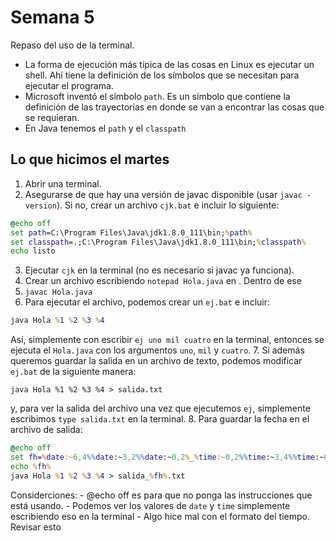# Semana 5
Repaso del uso de la terminal.

- La forma de ejecución más típica de las cosas en Linux es ejecutar un shell. Ahí tiene la definición de los símbolos que se necesitan para ejecutar el programa.
- Microsoft inventó el símbolo `path`. Es un símbolo que contiene la definición de las trayectorias en donde se van a encontrar las cosas que se requieran.
- En Java tenemos el `path` y el `classpath`

## Lo que hicimos el martes
1. Abrir una terminal.
2. Asegurarse de que hay una versión de javac disponible (usar `javac -version`). Si no, crear un archivo `cjk.bat` e incluir lo siguiente:
```bat
@echo off
set path=C:\Program Files\Java\jdk1.8.0_111\bin;%path%
set classpath=.;C:\Program Files\Java\jdk1.8.0_111\bin;%classpath%
echo listo
```
3. Ejecutar `cjk` en la terminal (no es necesario si javac ya funciona).
4. Crear un archivo escribiendo `notepad Hola.java` en . Dentro de ese 
5. `javac Hola.java`
6. Para ejecutar el archivo, podemos crear un `ej.bat` e incluir:
```bat
java Hola %1 %2 %3 %4
```
Así, simplemente con escribir `ej uno mil cuatro` en la terminal, entonces se ejecuta el `Hola.java` con los argumentos `uno`, `mil` y `cuatro`.
7. Si además queremos guardar la salida en un archivo de texto, podemos modificar `ej.bat` de la siguiente manera:
```
java Hola %1 %2 %3 %4 > salida.txt
```
y, para ver la salida del archivo una vez que ejecutemos `ej`, simplemente escribimos `type salida.txt` en la terminal.
8. Para guardar la fecha en el archivo de salida:

```bat
@echo off
set fh=%date:~6,4%%date:~3,2%%date:~0,2%_%time:~0,2%%time:~3,4%%time:~6,2%
echo %fh%
java Hola %1 %2 %3 %4 > salida_%fh%.txt
```
Considerciones:
	- @echo off es para que no ponga las instrucciones que está usando.
	- Podemos ver los valores de `date` y `time` simplemente escribiendo eso en la terminal
	- Algo hice mal con el formato del tiempo. Revisar esto